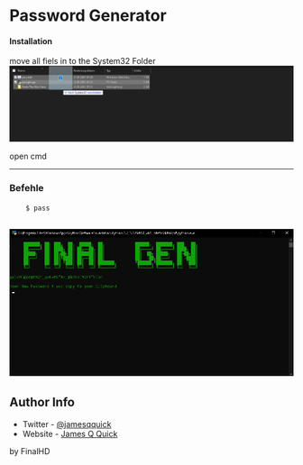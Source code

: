 # Password Generator

#### Installation

move all fiels in to the System32 Folder
![redme](redme.png)

open cmd

---
### Befehle

```html
    $ pass
```
![Gui](gui.png)
---

## Author Info

- Twitter - [@jamesqquick](https://twitter.com/jamesqquick)
- Website - [James Q Quick](https://jamesqquick.com)

by FinalHD
